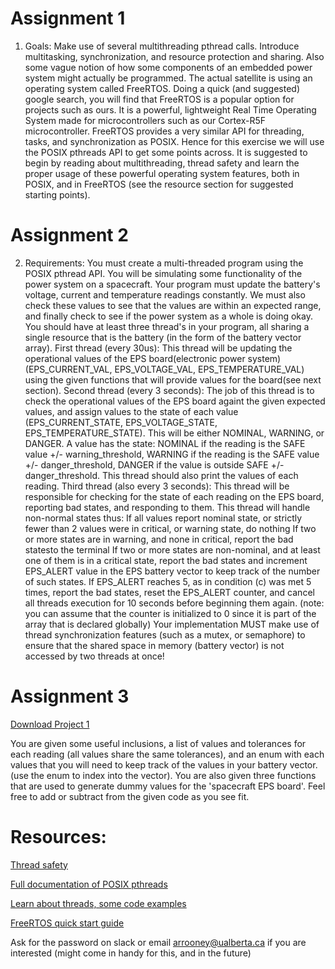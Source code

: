 # Assignment 1

1. Goals:
Make use of several multithreading pthread calls. Introduce multitasking, synchronization, and resource protection and sharing. Also some vague notion of how some components of an embedded power system might actually be programmed.
The actual satellite is using an operating system called FreeRTOS. Doing a quick (and suggested) google search, you will find that FreeRTOS is a popular option for projects such as ours. It is a powerful, lightweight Real Time Operating System made for microcontrollers such as our Cortex-R5F microcontroller.
FreeRTOS provides a very similar API for threading, tasks, and synchronization as POSIX. Hence for this exercise we will use the POSIX pthreads API to get some points across.
It is suggested to begin by reading about multithreading, thread safety and learn the proper usage of these powerful operating system features, both in POSIX, and in FreeRTOS (see the resource section for suggested starting points).

# Assignment 2

2. Requirements:
You must create a multi-threaded program using the POSIX pthread API. You will be simulating some functionality of the power system on a spacecraft. Your program must update the battery's voltage, current and temperature readings constantly. We must also check these values to see that the values are within an expected range, and finally check to see if the power system as a whole is doing okay.
You should have at least three thread's in your program, all sharing a single resource that is the battery (in the form of the battery vector array).
First thread (every 30us):
This thread will be updating the operational values of the EPS board(electronic power system)
(EPS_CURRENT_VAL, EPS_VOLTAGE_VAL, EPS_TEMPERATURE_VAL)
using the given functions that will provide values for the board(see next section).
Second thread (every 3 seconds):
The job of this thread is to check the operational values of the EPS board againt the given expected values, and assign values to the state of each value
(EPS_CURRENT_STATE, EPS_VOLTAGE_STATE, EPS_TEMPERATURE_STATE).
This will be either NOMINAL, WARNING, or DANGER.
A value has the state:
NOMINAL if the reading is the SAFE value +/- warning_threshold,
WARNING if the reading is the SAFE value +/- danger_threshold,
DANGER if the value is outside SAFE +/- danger_threshold.
This thread should also print the values of each reading.
Third thread (also every 3 seconds):
This thread will be responsible for checking for the state of each reading on the EPS board, reporting bad states, and responding to them.
This thread will handle non-normal states thus:
If all values report nominal state, or strictly fewer than 2 values were in critical, or warning state, do nothing
If two or more states are in warning, and none in critical, report the bad statesto the terminal
If two or more states are non-nominal, and at least one of them is in a critical state, report the bad states and increment
EPS_ALERT value in the EPS battery vector to keep track of the number of such states.
If EPS_ALERT reaches 5, as in condition (c) was met 5 times, report the bad states, reset the EPS_ALERT counter, and cancel all threads execution for 10 seconds before beginning them again. (note: you can assume that the counter is initialized to 0 since it is part of the array that is declared globally)
Your implementation MUST make use of thread synchronization features (such as a mutex, or semaphore) to ensure that the shared space in memory (battery vector) is not accessed by two threads at once!

# Assignment 3

[Download Project 1](https://github.com/AlbertaSat/albertasat.github.io/raw/master/downloads/project1.zip)

You are given some useful inclusions, a list of values and tolerances for each reading (all values share the same tolerances), and an enum with each values that you will need to keep track of the values in your battery vector. (use the enum to index into the vector).
You are also given three functions that are used to generate dummy values for the 'spacecraft EPS board'. Feel free to add or subtract from the given code as you see fit.

# Resources:

[Thread safety](https://en.wikipedia.org/wiki/Thread_safety)

[Full documentation of POSIX pthreads](http://man7.org/linux/man-pages/man7/pthreads.7.html)

[Learn about threads, some code examples](https://computing.llnl.gov/tutorials/pthreads/)

[FreeRTOS quick start guide](https://bytebucket.org/AlbertaSat/albertasat-athena/wiki/docs/Using%20the%20FreeRTOS%20Real%20Time%20Kernel%20-%20A%20Practical%20Guide.pdf?token=ebd884b36a62f2bd406f1a99294962e7aef84ca7&rev=682e10c0c84209983541cfab5c221e14a29a5939)

Ask for the password on slack or email arrooney@ualberta.ca if you are interested (might come in handy for this, and in the future)
